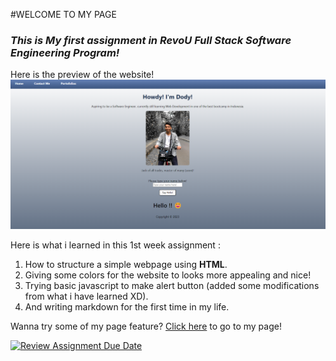 #WELCOME TO MY PAGE
### *This is My first assignment in RevoU Full Stack Software Engineering Program!*

Here is the preview of the website!
![page preview](https://raw.githubusercontent.com/RevoU-FSSE-2/week-1-hartantodody/main/asset/1st-assignment-page.png)

Here is what i learned in this 1st week assignment :
1. How to structure a simple webpage using **HTML**.
2. Giving some colors for the website to looks more appealing and nice!
3. Trying basic javascript to make alert button (added some modifications from what i have learned XD).
4. And writing markdown for the first time in my life.

Wanna try some of my page feature? [Click here](https://dodyhartanto-assignment1.netlify.app/?nickname=dody) to go to my page!





















[![Review Assignment Due Date](https://classroom.github.com/assets/deadline-readme-button-24ddc0f5d75046c5622901739e7c5dd533143b0c8e959d652212380cedb1ea36.svg)](https://classroom.github.com/a/l9v8sNrv)
